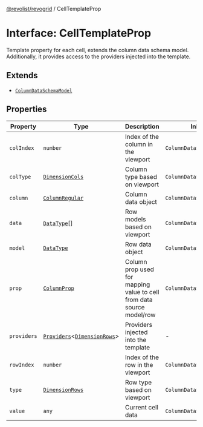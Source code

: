 [@revolist/revogrid](README.md) / CellTemplateProp

# Interface: CellTemplateProp

Template property for each cell, extends the column data schema model.
Additionally, it provides access to the providers injected into the template.

## Extends

- [`ColumnDataSchemaModel`](TypeAlias.ColumnDataSchemaModel.md)

## Properties

| Property | Type | Description | Inherited from | Defined in |
| ------ | ------ | ------ | ------ | ------ |
| `colIndex` | `number` | Index of the column in the viewport | `ColumnDataSchemaModel.colIndex` | [src/types/interfaces.ts:46](https://github.com/revolist/revogrid/blob/786bfc578aeb724125d022c69d878eb830c54a23/src/types/interfaces.ts#L46) |
| `colType` | [`DimensionCols`](TypeAlias.DimensionCols.md) | Column type based on viewport | `ColumnDataSchemaModel.colType` | [src/types/interfaces.ts:50](https://github.com/revolist/revogrid/blob/786bfc578aeb724125d022c69d878eb830c54a23/src/types/interfaces.ts#L50) |
| `column` | [`ColumnRegular`](Interface.ColumnRegular.md) | Column data object | `ColumnDataSchemaModel.column` | [src/types/interfaces.ts:38](https://github.com/revolist/revogrid/blob/786bfc578aeb724125d022c69d878eb830c54a23/src/types/interfaces.ts#L38) |
| `data` | [`DataType`](TypeAlias.DataType.md)[] | Row models based on viewport | `ColumnDataSchemaModel.data` | [src/types/interfaces.ts:58](https://github.com/revolist/revogrid/blob/786bfc578aeb724125d022c69d878eb830c54a23/src/types/interfaces.ts#L58) |
| `model` | [`DataType`](TypeAlias.DataType.md) | Row data object | `ColumnDataSchemaModel.model` | [src/types/interfaces.ts:34](https://github.com/revolist/revogrid/blob/786bfc578aeb724125d022c69d878eb830c54a23/src/types/interfaces.ts#L34) |
| `prop` | [`ColumnProp`](TypeAlias.ColumnProp.md) | Column prop used for mapping value to cell from data source model/row | `ColumnDataSchemaModel.prop` | [src/types/interfaces.ts:30](https://github.com/revolist/revogrid/blob/786bfc578aeb724125d022c69d878eb830c54a23/src/types/interfaces.ts#L30) |
| `providers` | [`Providers`](TypeAlias.Providers.md)\<[`DimensionRows`](TypeAlias.DimensionRows.md)\> | Providers injected into the template | - | [src/types/interfaces.ts:72](https://github.com/revolist/revogrid/blob/786bfc578aeb724125d022c69d878eb830c54a23/src/types/interfaces.ts#L72) |
| `rowIndex` | `number` | Index of the row in the viewport | `ColumnDataSchemaModel.rowIndex` | [src/types/interfaces.ts:42](https://github.com/revolist/revogrid/blob/786bfc578aeb724125d022c69d878eb830c54a23/src/types/interfaces.ts#L42) |
| `type` | [`DimensionRows`](TypeAlias.DimensionRows.md) | Row type based on viewport | `ColumnDataSchemaModel.type` | [src/types/interfaces.ts:54](https://github.com/revolist/revogrid/blob/786bfc578aeb724125d022c69d878eb830c54a23/src/types/interfaces.ts#L54) |
| `value` | `any` | Current cell data | `ColumnDataSchemaModel.value` | [src/types/interfaces.ts:62](https://github.com/revolist/revogrid/blob/786bfc578aeb724125d022c69d878eb830c54a23/src/types/interfaces.ts#L62) |
